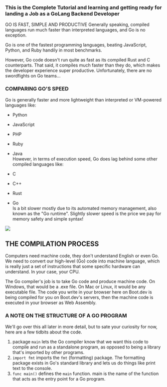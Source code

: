 ### This is the Complete Tutorial and learning and getting ready for landing a Job as a GoLang Backend Developer


GO IS FAST, SIMPLE AND PRODUCTIVE
Generally speaking, compiled languages run much faster than interpreted languages, and Go is no exception.

Go is one of the fastest programming languages, beating JavaScript, Python, and Ruby handily in most benchmarks.

However, Go code doesn't run quite as fast as its compiled Rust and C counterparts. That said, it compiles much faster than they do, which makes the developer experience super productive. Unfortunately, there are no swordfights on Go teams...

### COMPARING GO'S SPEED
Go is generally faster and more lightweight than interpreted or VM-powered languages like:

* Python
* JavaScript
* PHP
* Ruby
* Java
<br>However, in terms of execution speed, Go does lag behind some other compiled languages like:

* C
* C++
* Rust
* Go 
<br>Is a bit slower mostly due to its automated memory management, also known as the "Go runtime". Slightly slower speed is the price we pay for memory safety and simple syntax!


<Img src = "https://storage.googleapis.com/qvault-webapp-dynamic-assets/course_assets/tUIWLob.png" ></Img> 

## THE COMPILATION PROCESS
Computers need machine code, they don't understand English or even Go. We need to convert our high-level (Go) code into machine language, which is really just a set of instructions that some specific hardware can understand. In your case, your CPU.

The Go compiler's job is to take Go code and produce machine code. On Windows, that would be a .exe file. On Mac or Linux, it would be any executable file. The code you write in your browser here on Boot.dev is being compiled for you on Boot.dev's servers, then the machine code is executed in your browser as Web Assembly.

### A NOTE ON THE STRUCTURE OF A GO PROGRAM
We'll go over this all later in more detail, but to sate your curiosity for now, here are a few tidbits about the code.

1. package ```main``` lets the Go compiler know that we want this code to compile and run as a standalone program, as opposed to being a library that's imported by other programs.
2. ```import fmt``` imports the ```fmt``` (formatting) package. The formatting package exists in Go's standard library and lets us do things like print text to the console.
3. ```func main()``` defines the ```main``` function. main is the name of the function that acts as the entry point for a Go program.